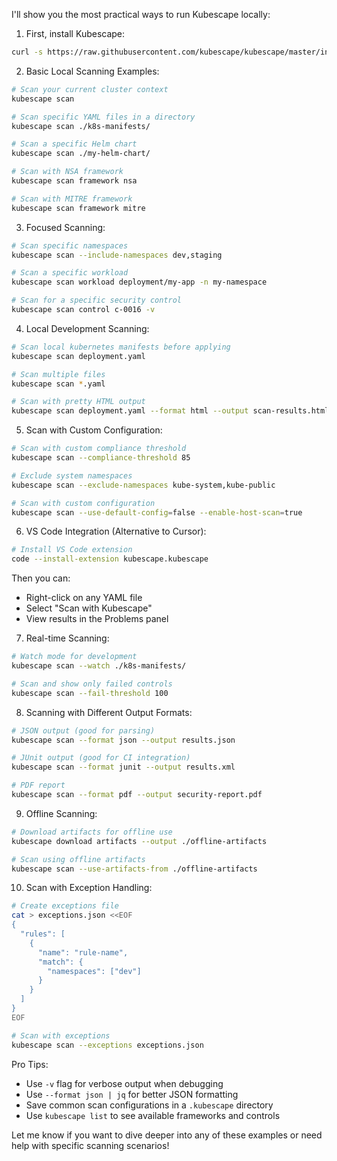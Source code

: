 I'll show you the most practical ways to run Kubescape locally:

1. First, install Kubescape:
```bash
curl -s https://raw.githubusercontent.com/kubescape/kubescape/master/install.sh | /bin/bash
```

2. Basic Local Scanning Examples:

```bash
# Scan your current cluster context
kubescape scan

# Scan specific YAML files in a directory
kubescape scan ./k8s-manifests/

# Scan a specific Helm chart
kubescape scan ./my-helm-chart/

# Scan with NSA framework
kubescape scan framework nsa

# Scan with MITRE framework
kubescape scan framework mitre
```

3. Focused Scanning:
```bash
# Scan specific namespaces
kubescape scan --include-namespaces dev,staging

# Scan a specific workload
kubescape scan workload deployment/my-app -n my-namespace

# Scan for a specific security control
kubescape scan control c-0016 -v
```

4. Local Development Scanning:
```bash
# Scan local kubernetes manifests before applying
kubescape scan deployment.yaml

# Scan multiple files
kubescape scan *.yaml

# Scan with pretty HTML output
kubescape scan deployment.yaml --format html --output scan-results.html
```

5. Scan with Custom Configuration:
```bash
# Scan with custom compliance threshold
kubescape scan --compliance-threshold 85

# Exclude system namespaces
kubescape scan --exclude-namespaces kube-system,kube-public

# Scan with custom configuration
kubescape scan --use-default-config=false --enable-host-scan=true
```

6. VS Code Integration (Alternative to Cursor):
```bash
# Install VS Code extension
code --install-extension kubescape.kubescape
```
Then you can:
- Right-click on any YAML file
- Select "Scan with Kubescape"
- View results in the Problems panel

7. Real-time Scanning:
```bash
# Watch mode for development
kubescape scan --watch ./k8s-manifests/

# Scan and show only failed controls
kubescape scan --fail-threshold 100
```

8. Scanning with Different Output Formats:
```bash
# JSON output (good for parsing)
kubescape scan --format json --output results.json

# JUnit output (good for CI integration)
kubescape scan --format junit --output results.xml

# PDF report
kubescape scan --format pdf --output security-report.pdf
```

9. Offline Scanning:
```bash
# Download artifacts for offline use
kubescape download artifacts --output ./offline-artifacts

# Scan using offline artifacts
kubescape scan --use-artifacts-from ./offline-artifacts
```

10. Scan with Exception Handling:
```bash
# Create exceptions file
cat > exceptions.json <<EOF
{
  "rules": [
    {
      "name": "rule-name",
      "match": {
        "namespaces": ["dev"]
      }
    }
  ]
}
EOF

# Scan with exceptions
kubescape scan --exceptions exceptions.json
```

Pro Tips:
- Use `-v` flag for verbose output when debugging
- Use `--format json | jq` for better JSON formatting
- Save common scan configurations in a `.kubescape` directory
- Use `kubescape list` to see available frameworks and controls

Let me know if you want to dive deeper into any of these examples or need help with specific scanning scenarios!
